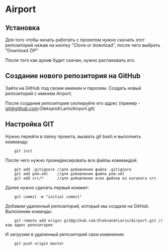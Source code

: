 # Airport
## Установка
Для того чтобы начать работать с проектом нужно скачать этот репозиторий нажав на кнопку 
"Clone or download", после чего выбрать "Download ZIP"

После того как архив будет скачан, нужно распаковать его.

## Создание нового репозитория на GitHub
Зайти на GitHub под своим именем и паролем. Создать новый репозиторий с именем Airport.

После создания репозитория скопируйте его адрес (пример - git@github.com:OleksandrLarin/Airport.git)

## Настройка GIT
Нужно перейти в папку проекта, вызвать git bash и выполнить комманду:
        
        git init

После чего нужно проиндексировать все файлы коммандой:

        git add .gitignore //для добавления файла .gitignore
        git add pom.xml    //для добавления файла pom.xml
        git add src/*      //для добавления всех файлов из каталога src

Далее нужно сделать первый коммит:

        git commit -m "initial commit"
      
Добавим удаленный репозиторий, который мы создали на GitHub. Выполиним команды:

        git remote add origin git@github.com:OleksandrLarin/Airport.git // ваш адрес репозитория

И загрузим в удаленный репозиторий свои изменения:

        git push origin master


